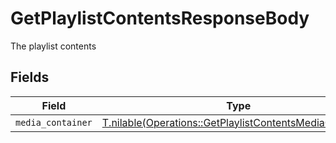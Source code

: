 # GetPlaylistContentsResponseBody

The playlist contents


## Fields

| Field                                                                                                                    | Type                                                                                                                     | Required                                                                                                                 | Description                                                                                                              |
| ------------------------------------------------------------------------------------------------------------------------ | ------------------------------------------------------------------------------------------------------------------------ | ------------------------------------------------------------------------------------------------------------------------ | ------------------------------------------------------------------------------------------------------------------------ |
| `media_container`                                                                                                        | [T.nilable(Operations::GetPlaylistContentsMediaContainer)](../../models/operations/getplaylistcontentsmediacontainer.md) | :heavy_minus_sign:                                                                                                       | N/A                                                                                                                      |